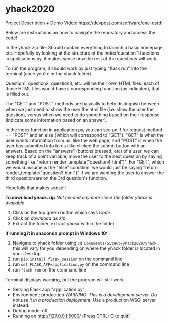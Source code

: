 # yhack2020

Project Description + Demo Video: 
https://devpost.com/software/one-earth

Below are instructions on how to navigate the repository and access the code!

In the yhack zip file:
Should contain everything to launch a basic homepage, etc. Hopefully by looking at the structure of the index/question 1 functions in applications.py, it makes sense how the rest of the questions will work.

To run the program, it should work by just typing "flask run" into the terminal (once you're in the yhack folder).

Question1, question2, question3, etc. will be their own HTML files. each of those HTML files would have a corresponding function (as indicated), that is filled out.

The "GET" and "POST" methods are basically to help distinguish between when we just need to show the user the html file (i.e. show the user the question), versus when we need to do something based on their response (indicate some information based on an answer).

In the index function in application.py, you can see an if for request.method == "POST" and an else (which will correspond to "GET"). "GET" is when the user wants information from us, like the web page, and "POST" is when the user has submitted info to us (like clicked the submit button with an answer). Based on the "answers" (buttons pressed, etc) of a user, we can keep track of a point variable, move the user to the next question by saying something like "return render_template("question4.html")". For "GET", which we would assume is the "else" condition, we would just be saying "return render_template("question3.html")" if we are wanting the user to answer the third question/are on the 3rd question's function.

Hopefully that makes sense!!

**To download yhack.zip** _Not needed anymore since the folder yhack is available_
1) Click on the top green button which says *Code*
2) Click on *download as zip*
3) Extract the folder, extract *yhack* within the folder

**If running it in anaconda prompt in Windows 10:**
1) Navigate to yhack folder using `cd Documents/GitHub/yhack2020/yhack` , this will vary for you depending on where the yhack folder is located in your Desktop
2) run `pip install flask_session` on the command line
3) run `set FLASK_APP=application.py` on the command line
4) run `flask run` on the command line

Terminal displays warning, but the program will still work-
* Serving Flask app "application.py"
* Environment: production
  *WARNING: This is a development server. Do not use it in a production deployment.*
  Use a production WSGI server instead.
* Debug mode: off
* Running on http://127.0.0.1:5000/ (Press CTRL+C to quit)
